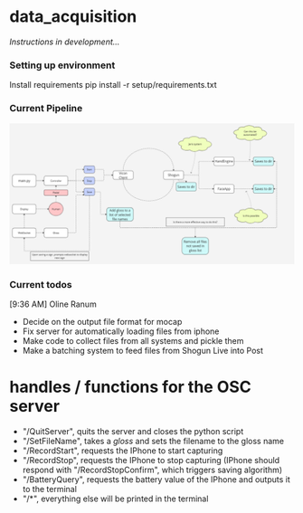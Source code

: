 # data_acquisition

_Instructions in development..._

### Setting up environment
Install requirements
    pip install -r setup/requirements.txt


### Current Pipeline

![Pipeline](/img/pipeline.png)


### Current todos 
[9:36 AM] Oline Ranum
- Decide on the output file format for mocap 
- Fix server for automatically loading files from iphone 
- Make code to collect files from all systems and pickle them
- Make a batching system to feed files from Shogun Live into Post 

# handles / functions for the OSC server
- "/QuitServer", quits the server and closes the python script
- "/SetFileName", takes a _gloss_ and sets the filename to the gloss name
- "/RecordStart", requests the IPhone to start capturing
-  "/RecordStop", requests the IPhone to stop capturing (IPhone should respond with "/RecordStopConfirm", which triggers saving algorithm)
- "/BatteryQuery", requests the battery value of the IPhone and outputs it to the terminal
- "/*", everything else will be printed in the terminal

